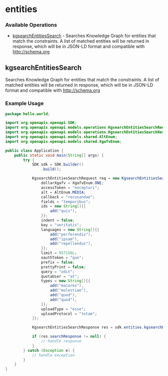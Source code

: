 # entities

### Available Operations

* [kgsearchEntitiesSearch](#kgsearchentitiessearch) - Searches Knowledge Graph for entities that match the constraints. A list of matched entities will be returned in response, which will be in JSON-LD format and compatible with http://schema.org

## kgsearchEntitiesSearch

Searches Knowledge Graph for entities that match the constraints. A list of matched entities will be returned in response, which will be in JSON-LD format and compatible with http://schema.org

### Example Usage

```java
package hello.world;

import org.openapis.openapi.SDK;
import org.openapis.openapi.models.operations.KgsearchEntitiesSearchRequest;
import org.openapis.openapi.models.operations.KgsearchEntitiesSearchResponse;
import org.openapis.openapi.models.shared.AltEnum;
import org.openapis.openapi.models.shared.XgafvEnum;

public class Application {
    public static void main(String[] args) {
        try {
            SDK sdk = SDK.builder()
                .build();

            KgsearchEntitiesSearchRequest req = new KgsearchEntitiesSearchRequest() {{
                dollarXgafv = XgafvEnum.ONE;
                accessToken = "excepturi";
                alt = AltEnum.MEDIA;
                callback = "recusandae";
                fields = "temporibus";
                ids = new String[]{{
                    add("quis"),
                }};
                indent = false;
                key = "veritatis";
                languages = new String[]{{
                    add("perferendis"),
                    add("ipsam"),
                    add("repellendus"),
                }};
                limit = 957156L;
                oauthToken = "quo";
                prefix = false;
                prettyPrint = false;
                query = "odit";
                quotaUser = "at";
                types = new String[]{{
                    add("maiores"),
                    add("molestiae"),
                    add("quod"),
                    add("quod"),
                }};
                uploadType = "esse";
                uploadProtocol = "totam";
            }};            

            KgsearchEntitiesSearchResponse res = sdk.entities.kgsearchEntitiesSearch(req);

            if (res.searchResponse != null) {
                // handle response
            }
        } catch (Exception e) {
            // handle exception
        }
    }
}
```

